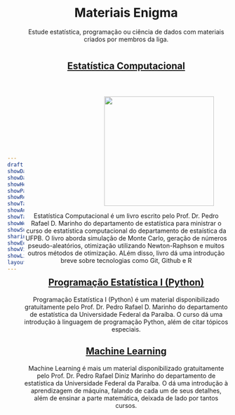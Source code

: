 ```yaml
---
draft: false
showDate : false
showDateUpdated: false
showHeadingAnchors: false
showPagination: false
showReadingTime: false
showTableOfContents: true
showAuthor: false
showTaxonomies: false
showWordCount: false
showSummary: false
sharingLinks: false
showEdit: false
showViews: false
showLikes: false
layoutBackgroundHeaderSpace: false
---
```


<style>

    body {
        display: flex;
        align-items: center;
    }

    img {
        margin-left: 150px;
        margin-top: 40px;
    }

    .description {
        margin-bottom: 25px;
    }

    .special {
      margin-top: 60px;
    }

</style>

<header id="title-block-header" class="quarto-title-block default">
<div class="quarto-title">
<h1 class="title">Materiais Enigma</h1>
</div>

<div>
  <div class="description">
    Estude estatística, programação ou ciência de dados com materiais criados por membros da liga.
  </div>
</div>

<!-- <main>
</main> -->

# 

<a href="https://prdm0.github.io/aulas_computacional/index.html" style="#a78bfa"><h2>Estatística Computacional</h2></a>

<img src="https://prdm0.github.io/aulas_computacional/images/logo_livro.png" width="250" />

Estatística Computacional é um livro escrito pelo Prof. Dr. Pedro Rafael D. Marinho do departamento de estatística para ministrar o curso de estatística computacional do departamento de estaística da UFPB. O livro aborda simulação de Monte Carlo, geração de números pseudo-aleatórios, otimização utilizando Newton-Raphson e muitos outros métodos de otimização. ALém disso, livro dá uma introdução breve sobre tecnologias como Git, Github e R

<a href="https://prdm0.github.io/curso_python/#/title-slide"> <h2>Programação Estatística I (Python)</h2> </a>

Programação Estatística I (Python) é um material disponibilizado gratuitamente pelo Prof. Dr. Pedro Rafael D. Marinho do departamento de estatística da Universidade Federal da Paraíba. O curso dá uma introdução à linguagem de programação Python, além de citar tópicos especiais.

<a href="https://prdm0.github.io/curso_ml/#/title-slide"> <h2>Machine Learning</h2> </a>

Machine Learning é mais um material disponibilizado gratuitamente pelo Prof. Dr. Pedro Rafael Diniz Marinho do departamento de estatística da Universidade Federal da Paraíba. O dá uma introdução à aprendizagem de máquina, falando de cada um de seus detalhes, além de ensinar a parte matemática, deixada de lado por tantos cursos.
